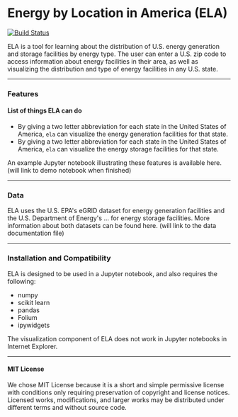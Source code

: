 # Energy by Location in America (ELA)

[![Build Status](https://travis-ci.org/DIRECT-Energy-Storage/ELA.svg?branch=master)](https://travis-ci.org/DIRECT-Energy-Storage/ELA)

ELA is a tool for learning about the distribution of U.S. energy generation and storage facilities by energy type. The user can enter a U.S. zip code to access information about energy facilities in their area, as well as visualizing the distribution and type of energy facilities in any U.S. state.

---

### Features
#### List of things ELA can do
* By giving a two letter abbreviation for each state in the United States of America, `ela` can visualize the energy generation facilities for that state.
* By giving a two letter abbreviation for each state in the United States of America, `ela` can visualize the energy storage facilities for that state.


An example Jupyter notebook illustrating these features is available here. (will link to demo notebook when finished)

---

### Data

ELA uses the U.S. EPA's eGRID dataset for energy generation facilities and the U.S. Department of Energy's ... for energy storage facilities. More information about both datasets can be found here. (will link to the data documentation file)

---
### Installation and Compatibility

ELA is designed to be used in a Jupyter notebook, and also requires the following:

* numpy
* scikit learn
* pandas
* Folium
* ipywidgets

The visualization component of ELA does not work in Jupyter notebooks in Internet Explorer.

---

#### MIT License
We chose MIT License because it is a short and simple permissive license with conditions only requiring preservation of copyright and license notices. Licensed works, modifications, and larger works may be distributed under different terms and without source code.
